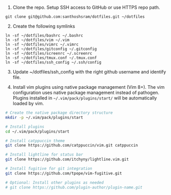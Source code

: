 1. Clone the repo. Setup SSH access to GitHub or use HTTPS repo path.
```
git clone git@github.com:santhoshsram/dotfiles.git ~/dotfiles
```

2. Create the following symlinks
```
ln -sf ~/dotfiles/bashrc ~/.bashrc
ln -sf ~/dotfiles/vim ~/.vim
ln -sf ~/dotfiles/vimrc ~/.vimrc
ln -sf ~/dotfiles/gitconfig ~/.gitconfig
ln -sf ~/dotfiles/screenrc ~/.screenrc
ln -sf ~/dotfiles/tmux.conf ~/.tmux.conf
ln -sf ~/dotfiles/ssh_config ~/.ssh/config
```

3. Update ~/dotfiles/ssh_config with the right github username and identify file.

4. Install vim plugins using native package management (Vim 8+). The vim configuration uses native package management instead of pathogen. Plugins installed in `~/.vim/pack/plugins/start/` will be automatically loaded by vim.
```bash
# Create the native package directory structure
mkdir -p ~/.vim/pack/plugins/start

# Install plugins
cd ~/.vim/pack/plugins/start

# Install catppuccin theme
git clone https://github.com/catppuccin/vim.git catppuccin

# Install lightline for status bar
git clone https://github.com/itchyny/lightline.vim.git

# Install fugitive for git integration
git clone https://github.com/tpope/vim-fugitive.git

# Optional: Install other plugins as needed
# git clone https://github.com/plugin-author/plugin-name.git
```
